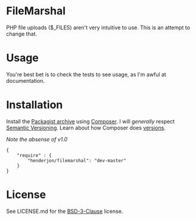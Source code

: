 # FileMarshal

PHP file uploads ($_FILES) aren't very intuitive to use. This is an attempt to change that.

# Usage

You're best bet is to check the tests to see usage, as I'm awful at
documentation.

# Installation

Install the [Packagist archive](https://packagist.org/packages/henderjon/filemarshal)
using [Composer](http://getcomposer.org/). I will *generally* respect
[Semantic Versioning](http://semver.org/). Learn about how Composer
does [versions](https://getcomposer.org/doc/01-basic-usage.md#package-versions).

*Note the absense of v1.0*

```
{
	"require" : {
		"henderjon/filemarshal": "dev-master"
	}
}
```

# License

See LICENSE.md for the [BSD-3-Clause](http://opensource.org/licenses/BSD-3-Clause) license.





